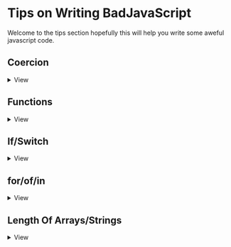 # Tips on Writing BadJavaScript

Welcome to the tips section hopefully this will help you write some aweful javascript code.

## Coercion

<details>
<summary>View</summary>
 
Coercion is going to be your best freind on making your code more unreadable. Here are a few examples to help you out!

### === or the 'Strict Equal'

In javascript if we want to check if something is equal we use the `===` statement. This is great and short however it is readable. Obviously something we don't want in our BadJavaScript code.

How do we get around this?

There are two ways one with numbers, and one with strings.

#### Numbers

In javascript any number that is not 0 is `true`. From that we can devise if two numbers are `===`. given that we have two numbers 1, 2. The most practical way to test them is with subtraction.

`1 - 2 = -1 or 2 - 1 = 1` Either way javaSricpt will evaluate it to true.

`2 - 2 = 0`  A number that is subtracted from itself is always 0 which is always false.

```JavaScript

if (1-2){
  if any number but 0
  return 'the numbers are not equal'
}
// if 0
return 'the numbers are equal'

```

##### Strings

Strings are a lot more complicated as `===` makes comparisions trivial. The best way I could think of would to use `localeCompare()`.

```JavaScript

let a = 'test'.localCompare('test')
// a equals 1 which is true.
let b = 'test'.localCompare('t')
// b equales 0 which is false

```

This works however it is readable. Instead we could use regex to make it less readable, I mean who actually learns regex :-)

```JavaScript

let text1 = 'test';
let text2 = 'test';
text2.search(new RegExp(`^${text1}$`,'g')) //Will return 0 if it matches and -1 if there are no matches
//by specifying our our regex and using it inline our code becomes more complicated and less readable.
//-1 is true and 0 is false so we need to use ! to flip that.

```

### Bool/String/Number Coercion

JavaScript is a weakly type language, and this is what allows us write BadJS. There are Two ways to convert different data types to other data types, Implicit and Explicit conversions. Explicit conversions are readable which means they are useless in BadJS.

#### To Strings

The `+` operater is the easiest and fastest way to convert any data type into a string. Another way is to use template literals this could be considered less readable at some points.

```JavaScript

let a = false

let b = a+''
//b = 'false'

let c = `${a}`
c = 'false'
```

#### To Numbers

This is where it gets a little more complicated, because the JS compiler will automatically trigger implicit conversions in certian cases including: 

- comparison operators (`>`, `<`, `<=`,`>=`)
- bitwise operators ( `|` `&` `^` `~)
- arithmetic operators (`-` `+` `*` `/` `%`). Note, that binary+ does not trigger numeric conversion, when any operand is a string.
- unary `+` operator
- loose equality operator `==` (incl. `!=`). 
- Note that `==` does not trigger numeric conversion when both operands are strings.


```JavaScript

+'123'          // implicit
123 != '456'    // implicit
4 > '5'         // implicit
5/null          // implicit
true | 0        // implicit

+undefined     //NaN
+" 12 "        //12
+"\n"          //0
+false         //0
+true          //1
+null          //0
```

JavaScript will trim whitespaces from string before converting it to a number. (This includes `\n` and `\t`)

Remember that NaN !== NaN or anything else, this is important because if you implicitly convert something to a number and JS spits out NaN all comparisions will fail.

When applying `==` to `null` or undefined, numeric conversion does not happen. `null` equals only to `null` or `undefined`, and does not equal to anything else.


#### To Bool

JavaScript implicitly converts values into bools in two cases. The first being logical contexts, and the second is triggered by logical operators. (`||` `&&` `!`)

```JavaScript

if (2) { ... }      // implicit due to logical context
!!2                 // implicit due to logical operator
2 || 'hello'        // implicit due to logical operator

```

Logical operators such as `||` and `&&` do boolean conversions internally, but actually return the value of original operands, even if they are not boolean.

```JavaScript

let x = 'hello' && 123;    // x === 123
let y = true && 'apple';   // y === apple
let z = false && 'orange'; // z === false

```

Empty arrays and Objects are converted to true as well. (Arrays are converted to true in general). The following always convert to false.

```JavaScript

!!('')      // false
!!0         // false
!!(-0)      // false
!!(NaN)     // false
!!(null)    // false
!!undefined // false
!!false     // false

```
</details>
  
## Functions

<details>
<summary>View</summary>
</details>

## If/Switch

<details>
<summary>View</summary>
 
### Ternary Statements
 
Need an `if`? use a ternary statement! Need an `else if`? Nest ternary statements! 

```JavaScript

let a = 0;
let b = 1;
let c = 0;

let d = a?a:b?a:c
// what could d be? nobody knows! *its a... d = a*
```

ternary statements are probably the worst offenders on the list of things you will read here.

### exclusive `&&`/`||`

if you need quick if statements you can use `&&` or `||`. Javascript has this fun quirk where the second value in a comparision with these operators is always returned

```JavaScript

let a = true&&'apples';
// a === 'apples'

let b =- false||'grapes';
// b = 'grapes'

//we get some fun times when you chain them together for if else statments

let c = a && (false||b);

// what do you think c equals? its 'grapes'!

// heres a fun tid bit

let d = (c&&(a||b), a+1)

// this will run but what will it return?

//'apples1' weird right...

//this is what most minifiers use to remove if statements, here is an example. what do you think this function does?

function example(a){
 return (a<5&&(a+=5)), a;
}

// If your answer was return `a+5` when a < 5 is true and return a when a >=5 then you are correct. Everything in the comparision is evaluated only if a < 5 is true. however a is always evaluated because the compiler evaluates from left to right. Crazy right?

```

### switch/case
 
Unfortunatly we don't really have access to the `switch` statement but we have the next best thing! 

Let me introduce you to the Inline `ObjectXor`!

```JavaScript

let a = 1;

let b = ({0:'a',1:'e'}[a]||"")
//a === 'e'  

```

But wait you declare, shouldn't this return true? Well if you remember from the section in type coercion when using `||`, `&&`, or `!!` the return will be the first truthy value!

Now you might be thinking wait what about `default` that we can use in `switch` statemets? Amazingly if a was a number that was not in the object the statement returns undefined. As we know from coercion `undefined === false` so `undefined||''` always will return `''`.

 
</details>

## for/of/in

<details>
<summary>View</summary>
  
  I feel as though I have failed you. Don't you remember we are trying to write unreadable code. You should not need to use these things. I mean you can, but you will have to make them unreadable.
  
 Well fortunatly with much glee I am happy to tell you there is a way to iterate through things with out for loops or fancy prototype functions.
 
 ### Iterators
 
 iterators are a fun exorcise in writing unreadable code, they obfuscate what your code is doing. So what if I told you we can Iterate any thing that can be turned into an array in javascript?
 
 Let me introduce you to the equivalant of prototype.length but with Iterators
 
 ``` Javascript
 
 const test=(e,d=[...e].values(),c=0)=>(r=>!(r)?c:test(e,d,c+1))(d.next().value)
 
 ```
 
 `Array.prototype.values()` is a nice little bit of code that returns an `Iterator Object` with one property, `next()`. When next hits the end of an array its value is returned as `undefined`. Using IIFE we can create functions that Iterate with out parameter or variables for an index.
 
</details>

## Length Of Arrays/Strings

<details>
<summary>View</summary>


Normally we would use Object.length in order to find the length of arrays or strings. As this is bad javascript there is a better way. And its name is Object.keys(). In JS Arrays and Strings are both objects which have keys. An arrays keys are its 

```JavaScript
  
  let a = +Object.keys('I am a text').pop();
  //this will give you the length of a string or array
  //NOTE THAT THESE ARE KEYS WHICH START AT 0, SO IT IS NECCESARY TO ADD 1 TO GET THE ACTUAL LENGHT 
 
```

How does this work? Object keys returns an array of keys [1,2,3,4] for each index of a String or Array. Array.prototype.pop() returns the last index of an array. then + makes sure the returned item is an integer.

</details>


